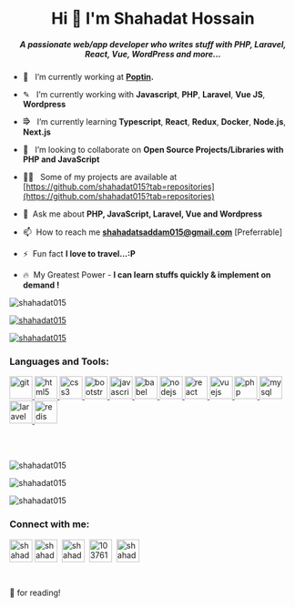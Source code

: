 <h1 align="center">Hi 👋 I'm Shahadat Hossain</h1>

<h5 align="center">A passionate web/app developer who writes stuff with PHP, Laravel, React, Vue, WordPress and more...</h5>


- 🔭  &nbsp; I’m currently working at **[Poptin](https://poptin.com).**

- ✎ &nbsp; I’m currently working with **Javascript**, **PHP**, **Laravel**, **Vue JS**, **Wordpress**

- ⭆  &nbsp; I’m currently learning **Typescript**, **React**, **Redux**, **Docker**, **Node.js**, **Next.js**

- 👯  &nbsp; I’m looking to collaborate on **Open Source Projects/Libraries with PHP and JavaScript**

- 👨‍💻  &nbsp; Some of my projects are available at [https://github.com/shahadat015?tab=repositories](https://github.com/shahadat015?tab=repositories)

- 💬  &nbsp;Ask me about **PHP, JavaScript, Laravel, Vue and Wordpress**

- 📫  &nbsp;How to reach me **shahadatsaddam015@gmail.com** [Preferrable]

- ⚡  &nbsp;Fun fact **I love to travel...:P**

- 🔥 &nbsp;My Greatest Power - **I can learn stuffs quickly & implement on demand !**


<p align="left"> <img src="https://komarev.com/ghpvc/?username=shahadat015&label=Profile%20views&color=0e75b6&style=flat" alt="shahadat015" /> </p>

<p align="left"> <a href="https://github.com/ryo-ma/github-profile-trophy"><img src="https://github-profile-trophy.vercel.app/?username=shahadat015" alt="shahadat015" /></a> </p>

<p align="left"> <a href="https://twitter.com/shahadat015" target="blank"><img src="https://img.shields.io/twitter/follow/shahadat015?logo=twitter&style=for-the-badge" alt="shahadat015" /></a> </p>
<h3 align="left">Languages and Tools:</h3>

<p align="left"><a href="https://git-scm.com/" target="_blank"> <img src="https://www.vectorlogo.zone/logos/git-scm/git-scm-icon.svg" alt="git" width="40" height="40"/> </a> <a href="https://www.w3.org/html/" target="_blank"> <img src="https://img.icons8.com/dusk/64/000000/html-5.png" alt="html5" width="40" height="40"/> </a><a href="https://www.w3schools.com/css/" target="_blank"> <img src="https://img.icons8.com/color/48/000000/css3.png" alt="css3" width="40" height="40"/> </a><a href="https://getbootstrap.com" target="_blank"> <img src="https://img.icons8.com/color/48/000000/bootstrap.png" alt="bootstrap" width="40" height="40"/> </a><a href="https://developer.mozilla.org/en-US/docs/Web/JavaScript" target="_blank"> <img src="https://img.icons8.com/color/48/000000/javascript.png" alt="javascript" width="40" height="40"/> </a><a href="https://babeljs.io/" target="_blank"> <img src="https://img.icons8.com/wired/64/000000/babel.png" alt="babel" width="40" height="40"/> </a><a href="https://nodejs.org" target="_blank"> <img src="https://img.icons8.com/color/48/000000/nodejs.png" alt="nodejs" width="40" height="40"/> </a><a href="https://reactjs.org/" target="_blank"> <img src="https://img.icons8.com/plasticine/48/000000/react.png" alt="react" width="40" height="40"/> </a><a href="https://vuejs.org/" target="_blank"> <img src="https://img.icons8.com/color/48/000000/vue-js.png" alt="vuejs" width="40" height="40"/> </a><a href="https://www.php.net" target="_blank"> <img src="https://img.icons8.com/color/48/000000/php.png" alt="php" width="40" height="40"/> </a><a href="https://www.mysql.com/" target="_blank"> <img src="https://img.icons8.com/color/48/000000/mysql.png" alt="mysql" width="40" height="40"/> </a><a href="https://laravel.com/" target="_blank"> <img src="https://img.icons8.com/fluent/48/000000/laravel.png" alt="laravel" width="40" height="40"/> </a><a href="https://redis.io" target="_blank"> <img src="https://img.icons8.com/color/48/000000/redis.png" alt="redis" width="40" height="40"/></a></p>

<br />

<br />
<p align="left"><img src="https://github-readme-stats.vercel.app/api/top-langs?username=shahadat015&show_icons=true&locale=en&layout=compact&theme=radical" alt="shahadat015" /></p>

<p><img align="center" src="https://github-readme-stats.vercel.app/api?username=shahadat015&show_icons=true&locale=en&theme=radical" alt="shahadat015" /></p>

<p><img align="center" src="https://github-readme-streak-stats.herokuapp.com/?user=shahadat015&theme=radical" alt="shahadat015" /></p>


<h3 align="left">Connect with me:</h3>

<p align="left"><a href="mailto:shahadat015@yahoo.com" target="blank"><img align="center" src="https://img.icons8.com/color/64/000000/gmail-new.png" alt="shahadat015" height="40" width="40" /></a>&nbsp;<a href="https://twitter.com/shahadat015" target="blank" ><img align="center" src="https://img.icons8.com/cute-clipart/64/000000/twitter.png" alt="shahadat015" height="40" width="40" /></a> &nbsp;<a href="https://www.linkedin.com/in/shahadat015/" target="blank"><img align="center" src="https://img.icons8.com/cute-clipart/64/000000/linkedin.png" alt="shahadat015" height="40" width="40" /></a> &nbsp;<a href="https://stackoverflow.com/users/10376111/shahadat-hossain" target="blank"><img align="center" src="https://img.icons8.com/?size=64&id=3527&format=png" alt="10376111/shahadat-hossain" height="40" width="40" /></a> &nbsp;<a href="https://fb.com/shahadat015" target="blank"><img align="center" src="https://img.icons8.com/color/64/000000/facebook.png" alt="shahadat015" height="40" width="40" /></a> &nbsp;</p>
<br />


🙏 for reading!
